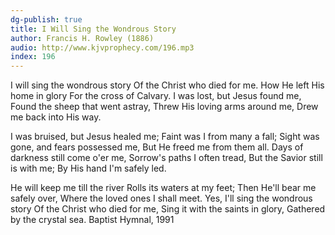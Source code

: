 ```yaml
---
dg-publish: true
title: I Will Sing the Wondrous Story
author: Francis H. Rowley (1886)
audio: http://www.kjvprophecy.com/196.mp3
index: 196
---
```


I will sing the wondrous story
Of the Christ who died for me.
How He left His home in glory
For the cross of Calvary.
I was lost, but Jesus found me,
Found the sheep that went astray,
Threw His loving arms around me,
Drew me back into His way.

I was bruised, but Jesus healed me;
Faint was I from many a fall;
Sight was gone, and fears possessed me,
But He freed me from them all.
Days of darkness still come o'er me,
Sorrow's paths I often tread,
But the Savior still is with me;
By His hand I'm safely led.

He will keep me till the river
Rolls its waters at my feet;
Then He'll bear me safely over,
Where the loved ones I shall meet.
Yes, I'll sing the wondrous story
Of the Christ who died for me,
Sing it with the saints in glory,
Gathered by the crystal sea.
Baptist Hymnal, 1991